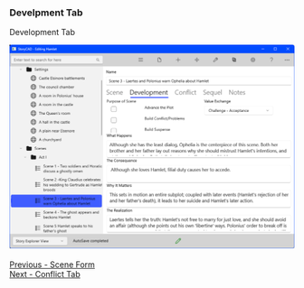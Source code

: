 ### Develpment Tab ###
Development Tab

![](Scene-Development-Tab.png)
 <br/>
 <br/>
[Previous - Scene Form](Scene_Form.md) <br/>
[Next - Conflict Tab](Conflict_Tab.md) <br/>
